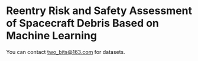 # Reentry Risk and Safety Assessment of Spacecraft Debris Based on Machine Learning
You can contact two_bits@163.com for datasets.
